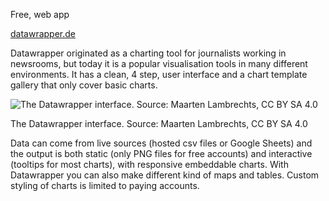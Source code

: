 Free, web app

[datawrapper.de](https://www.datawrapper.de/)

Datawrapper originated as a charting tool for journalists working in newsrooms, but today it is a popular visualisation tools in many different environments. It has a clean, 4 step, user interface and a chart template gallery that only cover basic charts.

![The Datawrapper interface. Source: Maarten Lambrechts, CC BY SA 4.0](Data%20visualisation%20design%20in%20practice%202%20tools%20208f06b06b0f4b21ad8ecf3047f02ce0/datawrapper-interface.png)

The Datawrapper interface. Source: Maarten Lambrechts, CC BY SA 4.0

Data can come from live sources (hosted csv files or Google Sheets) and the output is both static (only PNG files for free accounts) and interactive (tooltips for most charts), with responsive embeddable charts. With Datawrapper you can also make different kind of maps and tables. Custom styling of charts is limited to paying accounts.